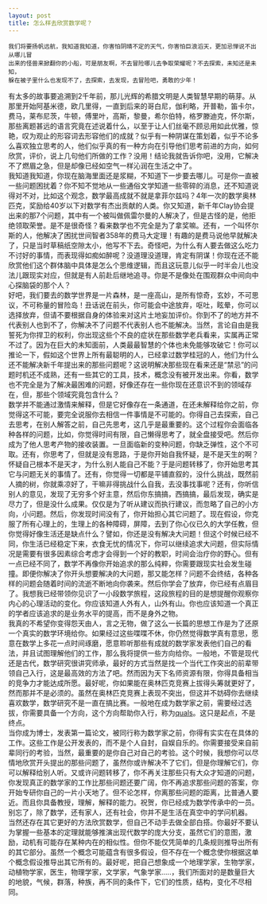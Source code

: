 ```yaml
---
layout: post
title: 怎么样去欣赏数学呢？
---
```

```
我们将要扬帆远航，我知道我知道，你害怕阴晴不定的天气，你害怕巨浪滔天，更加忌惮说不出从哪儿冒
出来的怪兽来掀翻你的小船，可是朋友啊，不去冒险哪儿去争取荣耀呢？不去探索，未知还是未知，
躲在被子里什么也发现不了，去探索，去发现，去冒险吧，勇敢的少年！
```
有太多的故事要追溯到2千年前，那儿光辉的希腊文明是人类智慧早期的萌芽。从那里开始阿基米德，欧几里得，一直到后来的哥白尼，伽利略，开普勒，笛卡尔，费马，莱布尼茨，牛顿，傅里叶，高斯，黎曼，希尔伯特，格罗滕迪克，怀尔斯，那些离题甚远的语言究竟在述说着什么，以至于让人们丝毫不顾忌用如此优雅，惊艳，叹为观止的形容词去形容他们的成就？似乎有一种阴谋在策划着，似乎不论多么喜欢独立思考的人，他们似乎真的有一种方向在引导他们思考前进的方向，如何欣赏，评价，说上几句他们所做的工作？没用！结论我就告诉你吧，没用，它解决不了燃眉之急，但是却像已经如空气一样沁润在生活之中了。  
我知道我知道，你现在脑海里面还是浆糊，不知道下一步要去哪儿。可是你一直被一些问题困扰着？你不知不觉地从一些通俗文学知道一些零碎的消息，还不知道说得对不对，比如这个观念，数学最高成就不就是拿菲尔兹吗？4年一次的数学奥林匹克，奖励给40岁以下对数学有杰出贡献的人类。你又知道，新千年Clay协会提出来的那7个问题，其中有一个被叫做佩雷尔曼的人解决了，但是古怪的是，他拒绝领取荣誉。是不是很奇怪？看来数学也不完全是为了拿奖嘛。还有，一个叫怀尔斯的人，他解决了困扰世间智者358年的费马大定理！有趣的是费马说他早就解决了，只是当时草稿纸空隙太小，他写不下去。奇怪吧，为什么有人要去做这么吃力不讨好的事情，而表现得如痴如醉呢？没道理没道理，肯定有阴谋！你现在还不能欣赏他们这个群体脑中具体是怎么个思维逻辑，而且这玩意儿似乎一时半会儿也没法儿跟现实对应，但就是有人前赴后继地追寻。你是不是像处在围观群众中间向中心探脑袋的那个人？  
好吧，我们要去的数学世界是一片森林，是一座高山，是所有惊奇，玄妙，不可思议，不可称量的冒险岛！丑话说在前头，你可能会中途放弃，呕吐，眩晕，你可以选择放弃，但请不要根据自身的体验来对这片土地妄加评价。你到不了的地方并不代表别人也到不了，你解决不了问题不代表别人也不能解决。当然，言论自由是我誓死为你捍卫的权利，你出现这些个不良的症状在那些数学老兵看来，实属再正常不过了。因为在巨大的未知面前，人类最最智慧的个体也未免能够攻破它！你可以推论一下，假如这个世界上所有最聪明的人，已经拿过数学桂冠的人，他们为什么还不能解决新千年提出来的那些问题呢？这说明解决那些现在看来还是“禁忌”的问题时机还不成熟，还有一些其它的工具，技术，概念没有被开发出来。你看，数学也不完全是为了解决最困难的问题，好像还存在一些你现在还意识不到的领域存在，但，那些个领域究竟包含什么？    
数学并不能通过激情来解释，但是它好像存在一条通道，在还未解释给你之前，你觉得这不可能，要完全说服你去相信一件事情是不可能的。你得自己去探索，自己去思考，在别人解答之前，自己先思考，这几乎是最重要的。这个过程你会面临各种各样的问题，比如，你觉得时间有限，自己懒得思考了，就全盘接受吧。然后你成为了他人思考产物的接收装置。一旦面临新的变种问题，你缺乏弹性，这个不可取。还有，你思考了，但就是没有思路，于是你开始自我怀疑，是不是天生的啊？怀疑自己根本不是天才，为什么别人能自己不能？于是问题转移了，你开始思考其它与问题无关的事情了。还有，你觉得一切都是平铺直叙的，没什么挑战，既然前人摘的树，你就乘凉好了，干嘛非得挑战什么自我，去没事找事呢？还有，你听信别人的意见，发现了无穷多个好主意，然后你东搞搞，西搞搞，最后发现，确实是尽力了，但是没什么成果。仅仅是为了听从建议而执行建议，而忽略了自己的小方向，小问题。然后，你发现时间没有了，你开始担心其它问题了。现在假设，你克服了所有心理上的，生理上的各种障碍，屏障，去到了你心仪已久的大学任教，但你觉得好像生活还是缺点什么？譬如，你还是没有解决大问题！但这个时候已经不同，你生活已经稳定下来，衣食无忧的情况下，你可以继续追求大问题，但实际情况是需要有很多因素综合考虑才会得到一个好的教职，时间会治疗你的野心。但有一点已经不同了，数学不再像你开始追求的那么纯粹，你需要跟现实社会发生碰撞。即便你解决了你开头想要解决的大问题，那又能怎样？问题不会终结，各种各样的问题会随着时间的流逝不断地向你袭来。然后你学会了放弃，你已经有点眉目了。我想我已经带领你见识了一小段数学旅程，这段旅程的目的是想提醒你观察你内心的心理活动的变化。你应该知道人外有人，山外有山。你也应该知道一个真正的学者应该追求的是业务水平的提高，而不是身外之物。  
我真的不希望你变得怨天由人，言之无物，做了这么一长篇的思想工作是为了还原一个真实的数学环境给你。如果经过这些喋喋不休，你仍然觉得数学真有意思，愿意在数学上多花一点时间琢磨，愿意聆听那些有成就的数学家发表他们自己的看法，并且试图理解他们的工作，那么我将提供一些方向给你。一般地，不管是现代还是古代，数学研究很讲究师承，最好的方式当然是找一个当代工作突出的前辈带领自己入行，这是最高效的方法了吧。然而因为天下名师资源有限，你得具备相当的竞争力才能达成所愿。最好呢，你如果能在奥林匹克竞赛上拔得头筹就更好了，然而那并不是必须的。虽然在奥林匹克竞赛上表现不突出，但这并不妨碍你去继续喜欢数学，数学研究不是一直在搞比赛。一般地在成为数学家之前，需要经过选拔，你需要具备一个方向，这个方向帮助你入行，称为[quals]({{site.baseurl}}/mathematics-quals/)。这只是起点，不是终点。  
当你成为博士，发表第一篇论文，被同行称为数学家之前，你得有实实在在具体的工作。这些工作是公开发表的，而不是个人自封，自娱自乐的。你需要接受来自前辈同行的考验，当然，最重要的是你自己对自己的考验。这个时候，我想你可以尽情地欣赏开头提出的那些问题了，虽然你或许解决不了它们，但是你理解它们，你可以解释给别人听。又或许问题转移了，你不再关注那些只有大众才知道的问题，你发现真正的数学家的工作比那些问题还要广阔，你不再追求那些问题的答案，你开始专研你自己的一片小天地了。但不论怎样，你离那些问题的距离，比普通人要近。而且你具备教授，理解，解释的能力。祝贺，你已经成为数学传承中的一员。别忘了，除了数学，还有家人，还有社会，你并不是生活在真空中的学问机器。  
当然还存在其它更好的方法欣赏数学，但自己不动手去做全部白搭。你最好不要认为掌握一些基本的定理就能够推演出现代数学的庞大分支，虽然它们的意图，激励，动机有可能存在某种内在的相似性。但你不能仅凭简单的几条规则推导出所有的其它部分。虽然一个概念可能蕴含有很多假设，但不存在一个概念使你根据这单个概念假设推导出其它所有的。最好呢，把自己想象成一个地理学家，生物学家，动植物学家，医生，物理学家，文学家，气象学家.....，我们所面对的是数量巨大的地貌，气候，群落，种族，再不同的条件下，它们的性质，结构，变化不尽相同。
